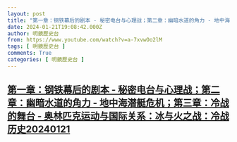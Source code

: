 ```yaml
---
layout: post
title: "第一章：钢铁幕后的剧本 - 秘密电台与心理战；第二章：幽暗水道的角力 - 地中海潜艇危机；第三章：冷战的舞台 - 奥林匹克运动与国际关系：冰与火之战：冷战历史20240121"
date: 2024-01-21T19:08:42.000Z
author: 明鏡歷史台
from: https://www.youtube.com/watch?v=a-7xvwOo2lM
tags: [ 明鏡歷史台 ]
comments: True
categories: [ 明鏡歷史台 ]
---
```

<!--1705864122000-->
[第一章：钢铁幕后的剧本 - 秘密电台与心理战；第二章：幽暗水道的角力 - 地中海潜艇危机；第三章：冷战的舞台 - 奥林匹克运动与国际关系：冰与火之战：冷战历史20240121](https://www.youtube.com/watch?v=a-7xvwOo2lM)
------

<div>

</div>
